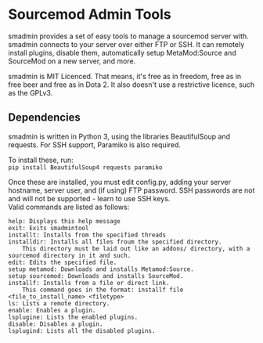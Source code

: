 # Sourcemod Admin Tools
smadmin provides a set of easy tools to manage a sourcemod server with.  
smadmin connects to your server over either FTP or SSH. It can remotely install plugins, disable them, automatically setup MetaMod:Source and SourceMod on a new server, and more.  
  
smadmin is MIT Licenced. That means, it's free as in freedom, free as in free beer and free as in Dota 2. It also doesn't use a restrictive licence, such as the GPLv3.
  
## Dependencies
smadmin is written in Python 3, using the libraries BeautifulSoup and requests. For SSH support, Paramiko is also required.  

To install these, run:  
```pip install BeautifulSoup4 requests paramiko```

Once these are installed, you must edit config.py, adding your server hostname, server user, and (if using) FTP password. SSH passwords are not and will not be supported - learn to use SSH keys.  
Valid commands are listed as follows:
```
help: Displays this help message
exit: Exits smadmintool
installt: Installs from the specified threads
installdir: Installs all files froum the specified directory.
	This directory must be laid out like an addons/ directory, with a sourcemod directory in it and such.
edit: Edits the specified file.
setup metamod: Downloads and installs Metamod:Source.
setup sourcemod: Downloads and installs SourceMod.
installf: Installs from a file or direct link.
	This command goes in the format: installf file <file_to_install_name> <filetype>
ls: Lists a remote directory.
enable: Enables a plugin.
lsplugine: Lists the enabled plugins.
disable: Disables a plugin.
lsplugind: Lists all the disabled plugins.
```